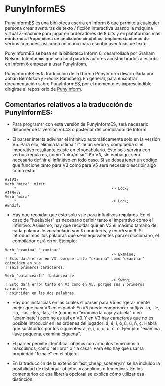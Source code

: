 # PunyInformES

PunyInformES es una biblioteca escrita en Inform 6 que permite a cualquier persona
crear aventuras de texto / ficción interactiva usando la máquina virtual Z-machine
para jugar en ordenadores de 8 bits y en plataformas más modernas. Proporciona un
analizador sintáctico, implementaciones de verbos comunes, así como un marco para
escribir aventuras de texto.

PunyInformES se basa en la biblioteca Inform 6, desarrollada por Graham Nelson.
Intentamos que sea fácil para los autores acostumbrados a escribir en Inform 6
empezar a usar PunyInform.

PunyInformES es la traducción de la librería PunyInform desarrollada por Johan
Berntsson y Fredrik Ramsberg. En general, para encontrar documentación sobre
PunyInformES, por el momento es imprescindible dirigirse al repositorio de
[PunyInform](https://github.com/johanberntsson/PunyInform).

## Comentarios relativos a la traducción de PunyInformES:

* Para programar con esta versión de PunyInformES, será necesario disponer de la
versión v6.43 o posterior del compilador de Inform.

* El parser intenta adivinar el infinitivo automáticamente solo en la versión V5.
Para ello, elimina la última "r" de un verbo y comprueba si el imperativo resultante
existe en el vocabulario. Esto solo servirá con verbos regulares, como "mira/mirar". 
En V3, sin embargo, será necesario definir el infinitivo en todo caso. Si se
desea tener un código que funcione tanto para V3 como para V5 será necesario escribir
algo como esto:

```
#ifV3;
Verb 'mira' 'mirar'
    *                                    		-> Look;
#IfNot;
Verb 'mira'
    *                                    		-> Look;
#EndIf;
```

* Hay que recordar que esto solo vale para infinitivos regulares. En el caso de
"huele/oler" es necesario definir tanto el imperativo como el infinitivo. Asimismo,
hay que recordar que en V3 el máximo tamaño de cada palabra de vocabulario son 6
caracteres, y en V5 son 9. Si introducimos dos palabras que sean equivalentes para
el diccionario, el compilador dará error. Ejemplo:

```
Verb 'examina' 'examinar'
    *                                    		-> Examine;
! Esto dará error en V3, porque tanto "examina" como "examinar" coinciden en sus
! seis primeros caracteres.

Verb 'balancearte' 'balancearse'
    *                                    		-> Swing;
! Esto dará error tanto en V3 como en V5, porque sus 9 primeros caracteres
! coinciden en las dos palabras.
```

* Hay dos instancias en las cuales el parser para V5 es ligera-
mente mejor que para V3 en español: En V5 puede comprender sufijos -lo, -le, -la,
-los, -les, -las, -te (como en "examina la caja y abrela" o en "examinate") pero no
es así en V3. Y en V3 hay caracteres que no es posible introducir en las órdenes
del jugador: á, é, í, ó, ú, ü, ñ, ç. Habrá que sustituirlos por los siguientes:
a, e, i, o, u, u, n, c. Ejemplo: "examina llave pequena, examina ciguena".

* El parser permite identificar objetos con artículos femeninos o masculinos, como
"el libro" o "la casa". Para ello hay que usar la propiedad "female" en el objeto.

* En la traducción de la extensión "ext_cheap_scenery.h" se ha incluído la
posibilidad de distinguir objetos masculinos o femeninos. En los comentarios de
esa librería opcional se explica cómo utilizar esa distinción.
